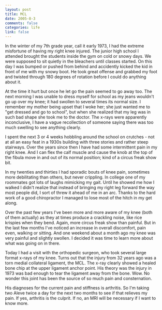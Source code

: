 ```yaml
--- 
layout: post
title: MCL
date: 2005-8-3
comments: false
categories: life
link: false
---
```

In the winter of my 7th grade year, call it early 1973, I had the extreme misfortune of having my right knee injured. The junior high school I attended brought the students inside the gym on cold or snowy days. We were supposed to sit quietly in the bleachers until classes started. On this day I was bumped or pushed from behind and accidently kicked the kid in front of me with my snowy boot. He took great offense and grabbed my foot and twisted through 180 degrees of rotation before I could do anything about it.

At the time it hurt but once he let go the pain seemed to go away too. The next morning I was unable to dress myself for school as my jeans wouldn't go up over my knee; it had swollen to several times its normal size. I remember my mother being upset that I woke her; she just wanted me to "get dressed and go to school", but when she realized that my leg was in such bad shape she took me to the doctor. The x-rays were apparently inconclusive, I have a vague recollection of someone saying there was too much swelling to see anything clearly.

I spent the next 3 or 4 weeks hobbling around the school on crutches - not at all an easy feat in a 1930s building with three stories and rather steep stairways. Over the years since then I have had some intermittent pain in my right knee. And I can flex the calf muscle and cause the knob at the top of the fibula move in and out of its normal position; kind of a circus freak show bit.

In my twenties and thirties I had sporadic bouts of knee pain, sometimes more debilitating than others, but never crippling. In college one of my roommates got lots of laughs mimicking my gait. Until he showed me how I walked I didn't realize that instead of bringing my right leg forward the way most people did, I sort of threw it ahead of me in an arc. Thanks to the hard work of a good chiropractor I managed to lose most of the hitch in my get along.

Over the past few years I've been more and more aware of my knee (both of them actually) as they at times produce a crackling noise, like rice krispies when they bend. Again, more circus freak show than painful. But in the last few months I've noticed an increase in overall discomfort, pain even, walking or sitting. And one weekend about a month ago my knee was very painful and slightly swollen. I decided it was time to learn more about what was going on in there.

Today I had a visit with the orthopedic surgeon, who took several large format x-rays of my knee. Turns out that the injury from 32 years ago was a torn medial collateral ligament, the MCL. The x-ray clearly showed a healed bone chip at the upper ligament anchor point. His theory was the injury in 1973 was bad enough to tear the ligament away from the bone. Wow. No wonder this joint has been the source of so much pain and consternation.

His diagnoses for the current pain and stiffness is arthritis. So I'm taking two Aleve twice a day for the next two months to see if that relieves my pain. If yes, arthritis is the culprit. If no, an MRI will be necessary if I want to know more.
